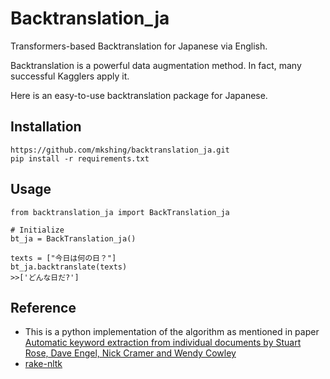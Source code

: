 # Backtranslation_ja
Transformers-based Backtranslation for Japanese via English.

Backtranslation is a powerful data augmentation method. 
In fact, many successful Kagglers apply it. 

Here is an easy-to-use backtranslation package for Japanese.

## Installation
```
https://github.com/mkshing/backtranslation_ja.git
pip install -r requirements.txt
```

## Usage
```
from backtranslation_ja import BackTranslation_ja

# Initialize
bt_ja = BackTranslation_ja()

texts = ["今日は何の日？"]
bt_ja.backtranslate(texts)
>>['どんな日だ?']
```


## Reference
- This is a python implementation of the algorithm as mentioned in paper [Automatic keyword extraction from individual documents by Stuart Rose, Dave Engel, Nick Cramer and Wendy Cowley](https://www.researchgate.net/publication/227988510_Automatic_Keyword_Extraction_from_Individual_Documents)
- [rake-nltk](https://github.com/csurfer/rake-nltk)

